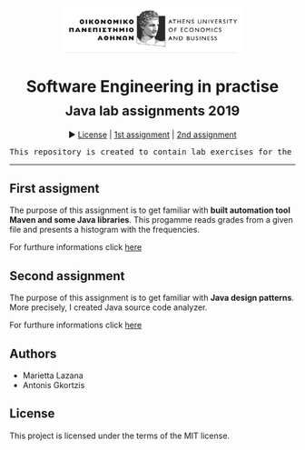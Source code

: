 <div align="center">
<img src="media/aueb.jpg" height="80px">
<h1> Software Engineering in practise<br/><sub>Java lab assignments 2019</sub></h1>
▶️ <a href="https://github.com/mlazana/dmst-Java-course-assignments/blob/master/LICENSE.md">License</a> | 
<a href="https://github.com/mlazana/dmst-Java-course-assignments/tree/development/gradeshistogram">1st assignment</a> | 
<a href="https://github.com/mlazana/dmst-Java-course-assignments/tree/development/Java_code_analyzer">2nd assignment</a>  
</div>

<pre>
This repository is created to contain lab exercises for the course "Software Engineering in practise".
</pre>
<hr/>



## First assigment


The purpose of this assignment is to get familiar with <b>built automation tool Maven and some Java libraries</b>. This progamme reads grades from a given file and presents a histogram with the frequencies.

For furthure informations click [here](https://github.com/mlazana/dmst-Java-course-assignments/blob/development/gradeshistogram/README.md)

## Second assignment

The purpose of this assignment is to get familiar with <b> Java design patterns</b>. More precisely, I created Java source code analyzer.

For furthure informations click [here](https://github.com/mlazana/dmst-Java-course-assignments/blob/development/Java_code_analyzer/README.md)

## Authors

* Marietta Lazana
* Antonis Gkortzis

## License

This project is licensed under the terms of the MIT license.